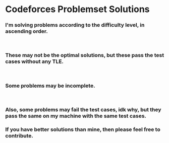 <h1>Codeforces Problemset Solutions</h1>
<h3>I'm solving problems according to the difficulty level, in ascending order.</h3>
<br>
<h3>These may not be the optimal solutions, but these pass the test cases without any TLE.</h3>
<br>
<h3>Some problems may be incomplete.</h3>
<br>
<h3>Also, some problems may fail the test cases, idk why, but they pass the same on my machine with the same test cases.</h3>
<h3>If you have better solutions than mine, then please feel free to contribute.</h3>